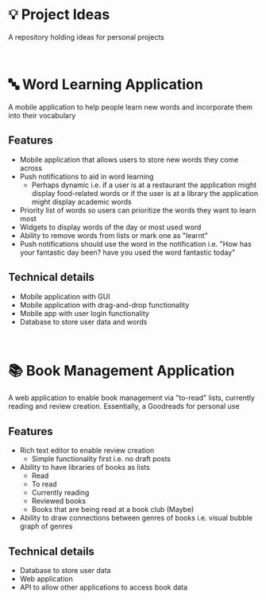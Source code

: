 # 💡 Project Ideas
A repository holding ideas for personal projects

<br>

# 🔤 Word Learning Application
A mobile application to help people learn new words and incorporate them into their vocabulary

## Features
- Mobile application that allows users to store new words they come across
- Push notifications to aid in word learning 
    - Perhaps dynamic i.e. if a user is at a restaurant the application might display food-related words or if the user is at a library the application might display academic words
- Priority list of words so  users can prioritize the words they want to learn most
- Widgets to display words of the day or most used word
- Ability to remove words from lists or mark one as "learnt"
- Push notifications should use the word in the notification i.e. "How has your fantastic day been? have you used the word fantastic today"

## Technical details
- Mobile application with GUI
- Mobile application with drag-and-drop functionality
- Mobile app with user login functionality
- Database to store user data and words 

<br>

# 📚 Book Management Application
A web application to enable book management via "to-read" lists, currently reading and review creation. Essentially, a Goodreads for personal use

## Features
- Rich text editor to enable review creation
    - Simple functionality first i.e. no draft posts
- Ability to have libraries of books as lists
    - Read
    - To read
    - Currently reading
    - Reviewed books
    - Books that are being read at a book club (Maybe)
- Ability to draw connections between genres of books i.e. visual bubble graph of genres

## Technical details
- Database to store user data
- Web application
- API to allow other applications to access book data